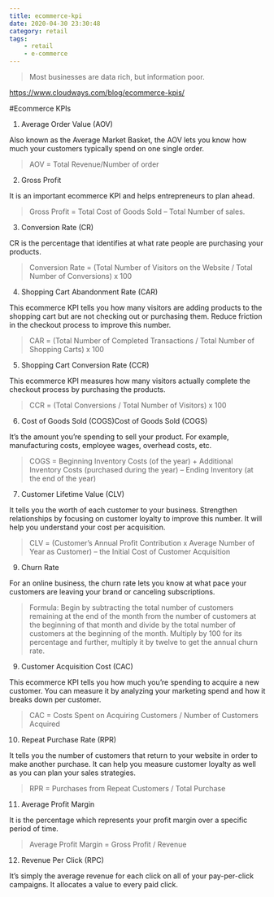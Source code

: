 ```yaml
---
title: ecommerce-kpi
date: 2020-04-30 23:30:48
category: retail
tags: 
    - retail
    - e-commerce
---
```


> Most businesses are data rich, but information poor.

https://www.cloudways.com/blog/ecommerce-kpis/

#Ecommerce KPIs

1. Average Order Value (AOV)
 
Also known as the Average Market Basket, the AOV lets you know how much your customers typically spend on one single order.

> AOV = Total Revenue/Number of order

2. Gross Profit

It is an important ecommerce KPI and helps entrepreneurs to plan ahead.

> Gross Profit = Total Cost of Goods Sold – Total Number of sales.

<!--more -->

3. Conversion Rate (CR)

CR is the percentage that identifies at what rate people are purchasing your products.

> Conversion Rate = (Total Number of Visitors on the Website / Total Number of Conversions) x 100

4. Shopping Cart Abandonment Rate (CAR)

This ecommerce KPI tells you how many visitors are adding products to the shopping cart but are not checking out or purchasing them. Reduce friction in the checkout process to improve this number.

> CAR = (Total Number of Completed Transactions / Total Number of Shopping Carts) x 100

5. Shopping Cart Conversion Rate (CCR)

This ecommerce KPI measures how many visitors actually complete the checkout process by purchasing the products.

> CCR = (Total Conversions / Total Number of Visitors) x 100

6. Cost of Goods Sold (COGS)Cost of Goods Sold (COGS) 

It’s the amount you’re spending to sell your product. For example, manufacturing costs, employee wages, overhead costs, etc.

> COGS = Beginning Inventory Costs (of the year) + Additional Inventory Costs (purchased during the year) – Ending Inventory (at the end of the year)

7. Customer Lifetime Value (CLV)

It tells you the worth of each customer to your business. Strengthen relationships by focusing on customer loyalty to improve this number. It will help you understand your cost per acquisition.

> CLV = (Customer’s Annual Profit Contribution x Average Number of Year as Customer) – the Initial Cost of Customer Acquisition

9. Churn Rate

For an online business, the churn rate lets you know at what pace your customers are leaving your brand or canceling subscriptions.

> Formula: Begin by subtracting the total number of customers remaining at the end of the month from the number of customers at the beginning of that month and divide by the total number of customers at the beginning of the month. Multiply by 100 for its percentage and further, multiply it by twelve to get the annual churn rate.

9. Customer Acquisition Cost (CAC)

This ecommerce KPI tells you how much you’re spending to acquire a new customer. You can measure it by analyzing your marketing spend and how it breaks down per customer.

> CAC =  Costs Spent on Acquiring Customers / Number of Customers Acquired

10. Repeat Purchase Rate (RPR)

It tells you the number of customers that return to your website in order to make another purchase. It can help you measure customer loyalty as well as you can plan your sales strategies.

> RPR = Purchases from Repeat Customers / Total Purchase

11. Average Profit Margin

It is the percentage which represents your profit margin over a specific period of time.

> Average Profit Margin = Gross Profit / Revenue

12. Revenue Per Click (RPC)

It’s simply the average revenue for each click on all of your pay-per-click campaigns. It allocates a value to every paid click.